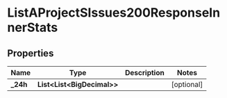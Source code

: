 

# ListAProjectSIssues200ResponseInnerStats


## Properties

| Name | Type | Description | Notes |
|------------ | ------------- | ------------- | -------------|
|**_24h** | **List&lt;List&lt;BigDecimal&gt;&gt;** |  |  [optional] |



